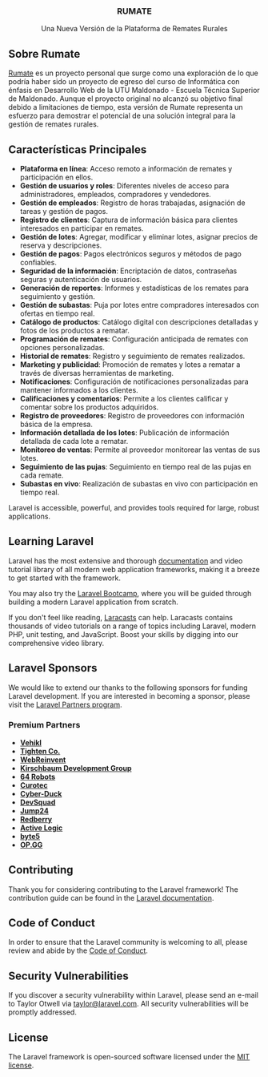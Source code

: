<p align="center">
  <h3 align="center">RUMATE</h3>

  <p align="center">
    Una Nueva Versión de la Plataforma de Remates Rurales
  </p>
</p>

## Sobre Rumate

[Rumate](https://github.com/lew5/rumate-utu-2023) es un proyecto personal que surge como una exploración de lo que podría haber sido un proyecto de egreso del curso de Informática con énfasis en Desarrollo Web de la UTU Maldonado - Escuela Técnica Superior de Maldonado. Aunque el proyecto original no alcanzó su objetivo final debido a limitaciones de tiempo, esta versión de Rumate representa un esfuerzo para demostrar el potencial de una solución integral para la gestión de remates rurales.

## Características Principales

- **Plataforma en línea**: Acceso remoto a información de remates y participación en ellos.
- **Gestión de usuarios y roles**: Diferentes niveles de acceso para administradores, empleados, compradores y vendedores.
- **Gestión de empleados**: Registro de horas trabajadas, asignación de tareas y gestión de pagos.
- **Registro de clientes**: Captura de información básica para clientes interesados en participar en remates.
- **Gestión de lotes**: Agregar, modificar y eliminar lotes, asignar precios de reserva y descripciones.
- **Gestión de pagos**: Pagos electrónicos seguros y métodos de pago confiables.
- **Seguridad de la información**: Encriptación de datos, contraseñas seguras y autenticación de usuarios.
- **Generación de reportes**: Informes y estadísticas de los remates para seguimiento y gestión.
- **Gestión de subastas**: Puja por lotes entre compradores interesados con ofertas en tiempo real.
- **Catálogo de productos**: Catálogo digital con descripciones detalladas y fotos de los productos a rematar.
- **Programación de remates**: Configuración anticipada de remates con opciones personalizadas.
- **Historial de remates**: Registro y seguimiento de remates realizados.
- **Marketing y publicidad**: Promoción de remates y lotes a rematar a través de diversas herramientas de marketing.
- **Notificaciones**: Configuración de notificaciones personalizadas para mantener informados a los clientes.
- **Calificaciones y comentarios**: Permite a los clientes calificar y comentar sobre los productos adquiridos.
- **Registro de proveedores**: Registro de proveedores con información básica de la empresa.
- **Información detallada de los lotes**: Publicación de información detallada de cada lote a rematar.
- **Monitoreo de ventas**: Permite al proveedor monitorear las ventas de sus lotes.
- **Seguimiento de las pujas**: Seguimiento en tiempo real de las pujas en cada remate.
- **Subastas en vivo**: Realización de subastas en vivo con participación en tiempo real.

Laravel is accessible, powerful, and provides tools required for large, robust applications.

## Learning Laravel

Laravel has the most extensive and thorough [documentation](https://laravel.com/docs) and video tutorial library of all modern web application frameworks, making it a breeze to get started with the framework.

You may also try the [Laravel Bootcamp](https://bootcamp.laravel.com), where you will be guided through building a modern Laravel application from scratch.

If you don't feel like reading, [Laracasts](https://laracasts.com) can help. Laracasts contains thousands of video tutorials on a range of topics including Laravel, modern PHP, unit testing, and JavaScript. Boost your skills by digging into our comprehensive video library.

## Laravel Sponsors

We would like to extend our thanks to the following sponsors for funding Laravel development. If you are interested in becoming a sponsor, please visit the [Laravel Partners program](https://partners.laravel.com).

### Premium Partners

- **[Vehikl](https://vehikl.com/)**
- **[Tighten Co.](https://tighten.co)**
- **[WebReinvent](https://webreinvent.com/)**
- **[Kirschbaum Development Group](https://kirschbaumdevelopment.com)**
- **[64 Robots](https://64robots.com)**
- **[Curotec](https://www.curotec.com/services/technologies/laravel/)**
- **[Cyber-Duck](https://cyber-duck.co.uk)**
- **[DevSquad](https://devsquad.com/hire-laravel-developers)**
- **[Jump24](https://jump24.co.uk)**
- **[Redberry](https://redberry.international/laravel/)**
- **[Active Logic](https://activelogic.com)**
- **[byte5](https://byte5.de)**
- **[OP.GG](https://op.gg)**

## Contributing

Thank you for considering contributing to the Laravel framework! The contribution guide can be found in the [Laravel documentation](https://laravel.com/docs/contributions).

## Code of Conduct

In order to ensure that the Laravel community is welcoming to all, please review and abide by the [Code of Conduct](https://laravel.com/docs/contributions#code-of-conduct).

## Security Vulnerabilities

If you discover a security vulnerability within Laravel, please send an e-mail to Taylor Otwell via [taylor@laravel.com](mailto:taylor@laravel.com). All security vulnerabilities will be promptly addressed.

## License

The Laravel framework is open-sourced software licensed under the [MIT license](https://opensource.org/licenses/MIT).
